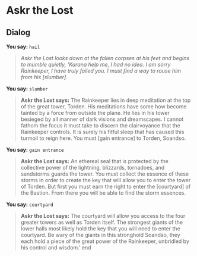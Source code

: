 # Askr the Lost


## Dialog


**You say:** `hail`



>*Askr the Lost looks down at the fallen corpses at his feet and begins to mumble quietly, 'Karana help me, I had no idea.  I am sorry Rainkeeper, I have truly failed you.  I must find a way to rouse him from his [slumber].*




**You say:** `slumber`



>**Askr the Lost says:** The Rainkeeper lies in deep meditation at the top of the great tower, Torden.  His meditations have some how become tainted by a force from outside the plane.  He lies in his tower besieged by all manner of dark visions and dreamscapes.  I cannot fathom the focus it must take to discern the clairvoyance that the Rainkeeper controls.  It is surely his fitful sleep that has caused this turmoil to reign here.  You must [gain entrance] to Torden, Soandso.




**You say:** `gain entrance`



>**Askr the Lost says:** An ethereal seal that is protected by the collective power of the lightning, blizzards, tornadoes, and sandstorms guards the tower.  You must collect the essence of these storms in order to create the key that will allow you to enter the tower of Torden.  But first you must earn the right to enter the [courtyard] of the Bastion.  From there you will be able to find the storm essences.




**You say:** `courtyard`



>**Askr the Lost says:** The courtyard will allow you access to the four greater towers as well as Torden itself.  The strongest giants of the lower halls most likely hold the key that you will need to enter the courtyard.  Be wary of the giants in this stronghold Soandso, they each hold a piece of the great power of the Rainkeeper, unbridled by his control and wisdom.'
end
